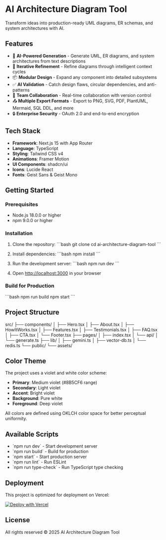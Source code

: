 # AI Architecture Diagram Tool

Transform ideas into production-ready UML diagrams, ER schemas, and system architectures with AI.

## Features

- 🤖 **AI-Powered Generation** - Generate UML, ER diagrams, and system architectures from text descriptions
- 🔄 **Iterative Refinement** - Refine diagrams through intelligent context cycles
- 📦 **Modular Design** - Expand any component into detailed subsystems
- ✅ **AI Validation** - Catch design flaws, circular dependencies, and anti-patterns
- 👥 **Team Collaboration** - Real-time collaboration with version control
- 📤 **Multiple Export Formats** - Export to PNG, SVG, PDF, PlantUML, Mermaid, SQL DDL, and more
- 🔒 **Enterprise Security** - OAuth 2.0 and end-to-end encryption

## Tech Stack

- **Framework**: Next.js 15 with App Router
- **Language**: TypeScript
- **Styling**: Tailwind CSS v4
- **Animations**: Framer Motion
- **UI Components**: shadcn/ui
- **Icons**: Lucide React
- **Fonts**: Geist Sans & Geist Mono

## Getting Started

### Prerequisites

- Node.js 18.0.0 or higher
- npm 9.0.0 or higher

### Installation

1. Clone the repository:
\`\`\`bash
git clone <repository-url>
cd ai-architecture-diagram-tool
\`\`\`

2. Install dependencies:
\`\`\`bash
npm install
\`\`\`

3. Run the development server:
\`\`\`bash
npm run dev
\`\`\`

4. Open [http://localhost:3000](http://localhost:3000) in your browser

### Build for Production

\`\`\`bash
npm run build
npm start
\`\`\`

## Project Structure

src/
 ├── components/
 │   ├── Hero.tsx
 │   ├── About.tsx
 │   ├── HowItWorks.tsx
 │   ├── Features.tsx
 │   ├── Testimonials.tsx
 │   ├── FAQ.tsx
 │   ├── CTA.tsx
 │   └── Footer.tsx
 ├── pages/
 │   ├── index.tsx
 │   └── api/
 │       └── generate.ts
 ├── lib/
 │   ├── gemini.ts
 │   ├── vector-db.ts
 │   └── redis.ts
 └── public/
     └── assets/


## Color Theme

The project uses a violet and white color scheme:

- **Primary**: Medium violet (#8B5CF6 range)
- **Secondary**: Light violet
- **Accent**: Bright violet
- **Background**: Pure white
- **Foreground**: Deep violet

All colors are defined using OKLCH color space for better perceptual uniformity.

## Available Scripts

- \`npm run dev\` - Start development server
- \`npm run build\` - Build for production
- \`npm start\` - Start production server
- \`npm run lint\` - Run ESLint
- \`npm run type-check\` - Run TypeScript type checking

## Deployment

This project is optimized for deployment on Vercel:

[![Deploy with Vercel](https://vercel.com/button)](https://vercel.com/new)

## License

All rights reserved © 2025 AI Architecture Diagram Tool
